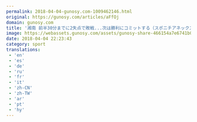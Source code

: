 ```yaml
---
permalink: 2018-04-04-gunosy.com-1009462146.html
original: https://gunosy.com/articles/aFfOj
domain: gunosy.com
title: '湘南 前半30分までに2失点で敗戦...次は勝利にコミットする（スポニチアネックス） - グノシー'
image: https://webassets.gunosy.com/assets/gunosy-share-466154a7e6741b0dbc8895ceff97e34818892a0e7dbc05d641d2606f8820dd35.jpg
date: 2018-04-04 22:23:43
category: sport
translations: 
 - 'en'
 - 'es'
 - 'de'
 - 'ru'
 - 'fr'
 - 'it'
 - 'zh-CN'
 - 'zh-TW'
 - 'ar'
 - 'pt'
 - 'hy'
---
```


